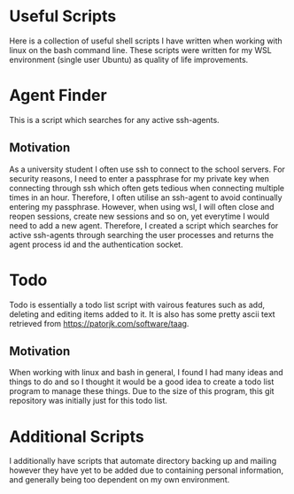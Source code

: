 Useful Scripts
==============

Here is a collection of useful shell scripts I have written when working with linux on the bash command line. These scripts were written for my WSL environment (single user Ubuntu) as quality of life improvements.

Agent Finder
============

This is a script which searches for any active ssh-agents.

Motivation
----------

As a university student I often use ssh to connect to the school servers. For security reasons, I need to enter a passphrase for my private key when connecting through ssh which often gets tedious when connecting multiple times in an hour. Therefore, I often utilise an ssh-agent to avoid continually entering my passphrase. However, when using wsl, I will often close and reopen sessions, create new sessions and so on, yet everytime I would need to add a new agent. Therefore, I created a script which searches for active ssh-agents through searching the user processes and returns the agent process id and the authentication socket.

Todo
====

Todo is essentially a todo list script with vairous features such as add, deleting and editing items added to it. It is also has some pretty ascii text retrieved from https://patorjk.com/software/taag. 

Motivation
----------

When working with linux and bash in general, I found I had many ideas and things to do and so I thought it would be a good idea to create a todo list program to manage these things. Due to the size of this program, this git repository was initially just for this todo list.

Additional Scripts
==================

I additionally have scripts that automate directory backing up and mailing however they have yet to be added due to containing personal information, and generally being too dependent on my own environment.



